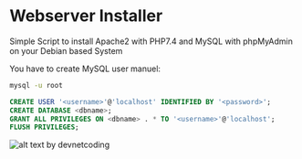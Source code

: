 # Webserver Installer

Simple Script to install Apache2 with PHP7.4 and MySQL with phpMyAdmin on your Debian based System

You have to create MySQL user manuel:

```bash
mysql -u root
```

```SQL
CREATE USER '<username>'@'localhost' IDENTIFIED BY '<password>';
CREATE DATABASE <dbname>;
GRANT ALL PRIVILEGES ON <dbname> . * TO '<username>'@'localhost';
FLUSH PRIVILEGES;
```

![alt text](https://devnetcoding.ga/data/files/logo_min.png "") by devnetcoding
